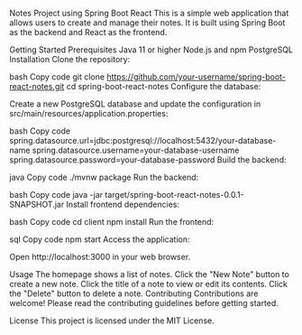 Notes Project using Spring Boot React 
This is a simple web application that allows users to create and manage their notes. It is built using Spring Boot as the backend and React as the frontend.

Getting Started
Prerequisites
Java 11 or higher
Node.js and npm
PostgreSQL
Installation
Clone the repository:

bash
Copy code
git clone https://github.com/your-username/spring-boot-react-notes.git
cd spring-boot-react-notes
Configure the database:

Create a new PostgreSQL database and update the configuration in src/main/resources/application.properties:

bash
Copy code
spring.datasource.url=jdbc:postgresql://localhost:5432/your-database-name
spring.datasource.username=your-database-username
spring.datasource.password=your-database-password
Build the backend:

java
Copy code
./mvnw package
Run the backend:

bash
Copy code
java -jar target/spring-boot-react-notes-0.0.1-SNAPSHOT.jar
Install frontend dependencies:

bash
Copy code
cd client
npm install
Run the frontend:

sql
Copy code
npm start
Access the application:

Open http://localhost:3000 in your web browser.

Usage
The homepage shows a list of notes.
Click the "New Note" button to create a new note.
Click the title of a note to view or edit its contents.
Click the "Delete" button to delete a note.
Contributing
Contributions are welcome! Please read the contributing guidelines before getting started.

License
This project is licensed under the MIT License.
